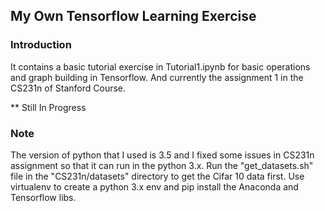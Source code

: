 ## My Own Tensorflow Learning Exercise

### Introduction

It contains a basic tutorial exercise in Tutorial1.ipynb for basic operations and graph building in Tensorflow.
And currently the assignment 1 in the CS231n of Stanford Course.

** Still In Progress

### Note
The version of python that I used is 3.5 and I fixed some issues in CS231n assignment so that it can run in the python 3.x.
Run the "get_datasets.sh" file in the "CS231n/datasets" directory to get the Cifar 10 data first.
Use virtualenv to create a python 3.x env and pip install the Anaconda and Tensorflow libs.